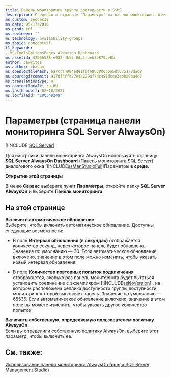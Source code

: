 ```yaml
---
title: Панель мониторинга группы доступности в SSMS
description: Сведения о странице "Параметры" на панели мониторинга Always On в SQL Server Management Studio.
ms.custom: seodec18
ms.date: 05/17/2016
ms.prod: sql
ms.reviewer: ''
ms.technology: availability-groups
ms.topic: conceptual
f1_keywords:
- VS.ToolsOptionsPages.Alwayson.Dashboard
ms.assetid: 4369b588-e982-4b57-80a1-beb2e879ce0b
author: cawrites
ms.author: chadam
ms.openlocfilehash: 6a7cfa4984ede1f6f6963006b5a5d5675a78dac8
ms.sourcegitcommit: 917df4ffd22e4a229af7dc481dcce3ebba0aa4d7
ms.translationtype: HT
ms.contentlocale: ru-RU
ms.lasthandoff: 02/10/2021
ms.locfileid: "100349249"
---
```

# <a name="options-sql-server-always-on-dashboard-page"></a>Параметры (страница панели мониторинга SQL Server AlwaysOn)
[!INCLUDE [SQL Server](../../../includes/applies-to-version/sqlserver.md)]

  Для настройки панели мониторинга AlwaysOn используйте страницу **SQL Server AlwaysOn Dashboard** (Панель мониторинга SQL Server) диалогового окна [!INCLUDE[ssManStudioFull](../../../includes/ssmanstudiofull-md.md)]Параметры **в среде**.  
  
 **Открытие этой страницы**  
  
 В меню **Сервис** выберите пункт **Параметры**, откройте папку **SQL Server AlwaysOn** и выберите **Панель мониторинга**.  
  
## <a name="on-this-page"></a>На этой странице  
 **Включить автоматическое обновление.**  
 Выберите, чтобы включить автоматическое обновление. Доступны следующие возможности:  
  
-   В поле **Интервал обновления (в секундах)** отображается количество секунд, через которое панель будет обновлена. Значение по умолчанию — 30. Если автоматическое обновление включено, значение в этом поле можно изменить, чтобы указать новый интервал обновления.  
  
-   В поле **Количество повторных попыток подключения** отображается, сколько раз панель мониторинга будет пытаться установить соединение с экземпляром [!INCLUDE[ssNoVersion](../../../includes/ssnoversion-md.md)] , на котором расположена реплика доступности группы доступности, мониторинг которой выполняет панель. Значение по умолчанию — 65535. Если автоматическое обновление включено, значение в этом поле вы можете изменить, чтобы указать другое количество попыток.  
  
 **Включить собственную, определяемую пользователем политику AlwaysOn.**  
 Если вы определили собственную политику AlwaysOn, выберите этот параметр, чтобы включить ее.  
  
## <a name="see-also"></a>См. также:  
 [Использование панели мониторинга AlwaysOn (среда SQL Server Management Studio)](../../../database-engine/availability-groups/windows/use-the-always-on-dashboard-sql-server-management-studio.md)  
  
  
